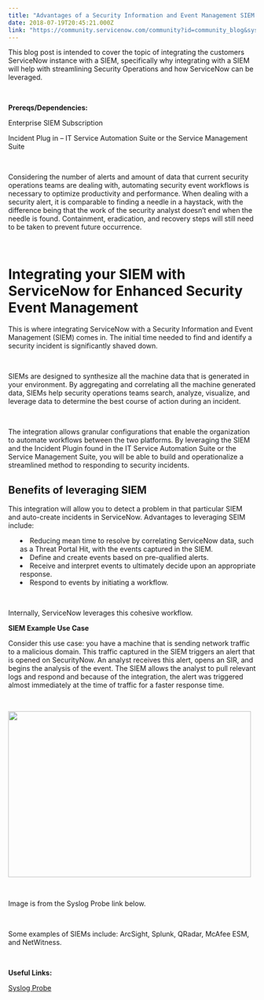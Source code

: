 ```yaml
---
title: "Advantages of a Security Information and Event Management SIEM Integration and ServiceNow"
date: 2018-07-19T20:45:21.000Z
link: "https://community.servicenow.com/community?id=community_blog&sys_id=b2f51c13db1b1f408e7c2926ca96197f"
---
```

<p class="p1">This blog post is intended to cover the topic of integrating the customers ServiceNow instance with a SIEM, specifically why integrating with a SIEM will help with streamlining Security Operations and how ServiceNow can be leveraged.</p>
<p class="p2"> </p>
<p class="p3"><strong>Prereqs/Dependencies:</strong></p>
<p class="p3">Enterprise SIEM Subscription</p>
<p class="p3">Incident Plug in – IT Service Automation Suite or the Service Management Suite</p>
<p class="p2"> </p>
<p class="p4">Considering the number of alerts and amount of data that current security operations teams are dealing with, automating security event workflows is necessary to optimize productivity and performance. When dealing with a security alert, it is comparable to finding a needle in a haystack, with the difference being that the work of the security analyst doesn’t end when the needle is found. Containment, eradication, and recovery steps will still need to be taken to prevent future occurrence.</p>
<p class="p5"> </p>
<h1 class="p1"><strong>Integrating your SIEM with ServiceNow for Enhanced Security Event Management</strong></h1>
<p class="p4">This is where integrating ServiceNow with a Security Information and Event Management (SIEM) comes in. The initial time needed to find and identify a security incident is significantly shaved down.</p>
<p class="p5"> </p>
<p class="p4">SIEMs are designed to synthesize all the machine data that is generated in your environment. By aggregating and correlating all the machine generated data, SIEMs help security operations teams search, analyze, visualize, and leverage data to determine the best course of action during an incident.</p>
<p class="p5"> </p>
<p class="p4">The integration allows granular configurations that enable the organization to automate workflows between the two platforms. By leveraging the SIEM and the Incident Plugin found in the IT Service Automation Suite or the Service Management Suite, you will be able to build and operationalize a streamlined method to responding to security incidents.</p>
<h2 class="p4">Benefits of leveraging SIEM</h2>
<p class="p4">This integration will allow you to detect a problem in that particular SIEM and auto-create incidents in ServiceNow. Advantages to leveraging SEIM include:</p>
<ul style="list-style-position: inside;"><li class="p4">Reducing mean time to resolve by correlating ServiceNow data, such as a Threat Portal Hit, with the events captured in the SIEM.</li><li class="p4">Define and create events based on pre-qualified alerts.</li><li class="p4">Receive and interpret events to ultimately decide upon an appropriate response.</li><li class="p4">Respond to events by initiating a workflow.</li></ul>
<p class="p5"> </p>
<p class="p4">Internally, ServiceNow leverages this cohesive workflow.</p>
<p class="p4"><strong>SIEM Example Use Case</strong></p>
<p class="p4">Consider this use case: you have a machine that is sending network traffic to a malicious domain. This traffic captured in the SIEM triggers an alert that is opened on SecurityNow. An analyst receives this alert, opens an SIR, and begins the analysis of the event. The SIEM allows the analyst to pull relevant logs and respond and because of the integration, the alert was triggered almost immediately at the time of traffic for a faster response time.</p>
<p class="p5"> </p>
<p class="p2"><img style="max-width: 100%; max-height: 480px;" src="34179c9bdb1b1f408e7c2926ca961910.iix" width="494" height="338" /></p>
<p class="p2"> </p>
<p class="p1">Image is from the Syslog Probe link below.</p>
<p class="p2"> </p>
<p class="p3">Some examples of SIEMs include: ArcSight, Splunk, QRadar, McAfee ESM, and NetWitness.</p>
<p class="p2"> </p>
<p class="p3"><strong>Useful Links: </strong></p>
<p class="p6"><span class="s1"><a href="https://docs.servicenow.com/bundle/kingston-platform-administration/page/integrate/vendor-specific-integrations/reference/r_SyslogProbe.html" rel="nofollow">Syslog Probe</a></span></p>
<p class="p2"> </p>